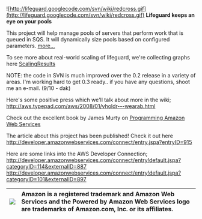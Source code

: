![http://lifeguard.googlecode.com/svn/wiki/redcross.gif](http://lifeguard.googlecode.com/svn/wiki/redcross.gif) **Lifeguard keeps an eye on your pools**

This project will help manage pools of servers that perform work that is queued in SQS. It will dynamically size pools based on configured parameters. [more...](http://code.google.com/p/lifeguard/wiki/Introduction?updated=Introduction)

To see more about real-world scaling of lifeguard, we're collecting graphs here [ScalingResults](ScalingResults.md)

NOTE: the code in SVN is much improved over the 0.2 release in a variety of areas. I'm working hard to get 0.3 ready.. if you have any questions, shoot me an e-mail. (9/10 - dak)

Here's some positive press which we'll talk about more in the wiki;
http://aws.typepad.com/aws/2008/01/vholdr---wearab.html

Check out the excellent book by James Murty on [Programming Amazon Web Services](http://www.amazon.com/Programming-Amazon-Web-Services-SimpleDB/dp/0596515812/ref=pd_bbs_sr_1?ie=UTF8&s=books&qid=1209245169&sr=8-1)

The article about this project has been published! Check it out here http://developer.amazonwebservices.com/connect/entry.jspa?entryID=915

Here are some links into the AWS Developer Connection;
http://developer.amazonwebservices.com/connect/entry!default.jspa?categoryID=114&externalID=887
http://developer.amazonwebservices.com/connect/entry!default.jspa?categoryID=101&externalID=897

| [![](http://lifeguard.googlecode.com/svn/wiki/PBAWS_LOGO_127px.jpg)](http://aws.amazon.com) | Amazon is a registered trademark and Amazon Web Services and the Powered by Amazon Web Services logo are trademarks of Amazon.com, Inc. or its affiliates.|
|:--------------------------------------------------------------------------------------------|:----------------------------------------------------------------------------------------------------------------------------------------------------------|